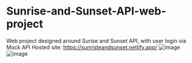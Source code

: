 # Sunrise-and-Sunset-API-web-project
Web project designed around Surise and Sunset API, with user login via Mock API
Hosted site: https://sunristeandsunset.netlify.app/
![image](https://github.com/dzemil04/Sunrise-and-Sunset-API-web-project/assets/118398243/fa572ab2-42f0-4315-94b9-a13979f2192a)
![image](https://github.com/dzemil04/Sunrise-and-Sunset-API-web-project/assets/118398243/2ea51505-c3f1-44d6-ac78-41836038ef77)
